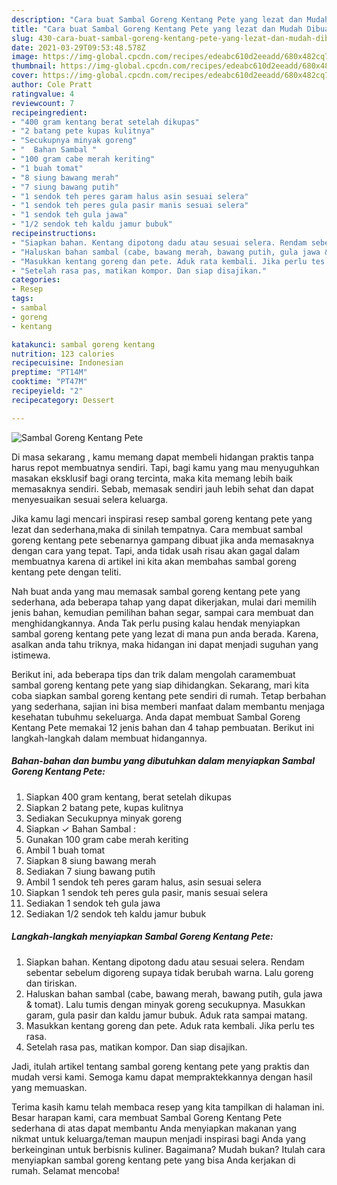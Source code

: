 ```yaml
---
description: "Cara buat Sambal Goreng Kentang Pete yang lezat dan Mudah Dibuat"
title: "Cara buat Sambal Goreng Kentang Pete yang lezat dan Mudah Dibuat"
slug: 430-cara-buat-sambal-goreng-kentang-pete-yang-lezat-dan-mudah-dibuat
date: 2021-03-29T09:53:48.578Z
image: https://img-global.cpcdn.com/recipes/edeabc610d2eeadd/680x482cq70/sambal-goreng-kentang-pete-foto-resep-utama.jpg
thumbnail: https://img-global.cpcdn.com/recipes/edeabc610d2eeadd/680x482cq70/sambal-goreng-kentang-pete-foto-resep-utama.jpg
cover: https://img-global.cpcdn.com/recipes/edeabc610d2eeadd/680x482cq70/sambal-goreng-kentang-pete-foto-resep-utama.jpg
author: Cole Pratt
ratingvalue: 4
reviewcount: 7
recipeingredient:
- "400 gram kentang berat setelah dikupas"
- "2 batang pete kupas kulitnya"
- "Secukupnya minyak goreng"
- "  Bahan Sambal "
- "100 gram cabe merah keriting"
- "1 buah tomat"
- "8 siung bawang merah"
- "7 siung bawang putih"
- "1 sendok teh peres garam halus asin sesuai selera"
- "1 sendok teh peres gula pasir manis sesuai selera"
- "1 sendok teh gula jawa"
- "1/2 sendok teh kaldu jamur bubuk"
recipeinstructions:
- "Siapkan bahan. Kentang dipotong dadu atau sesuai selera. Rendam sebentar sebelum digoreng supaya tidak berubah warna. Lalu goreng dan tiriskan."
- "Haluskan bahan sambal (cabe, bawang merah, bawang putih, gula jawa &amp; tomat). Lalu tumis dengan minyak goreng secukupnya. Masukkan garam, gula pasir dan kaldu jamur bubuk. Aduk rata sampai matang."
- "Masukkan kentang goreng dan pete. Aduk rata kembali. Jika perlu tes rasa."
- "Setelah rasa pas, matikan kompor. Dan siap disajikan."
categories:
- Resep
tags:
- sambal
- goreng
- kentang

katakunci: sambal goreng kentang 
nutrition: 123 calories
recipecuisine: Indonesian
preptime: "PT14M"
cooktime: "PT47M"
recipeyield: "2"
recipecategory: Dessert

---
```



![Sambal Goreng Kentang Pete](https://img-global.cpcdn.com/recipes/edeabc610d2eeadd/680x482cq70/sambal-goreng-kentang-pete-foto-resep-utama.jpg)

Di masa  sekarang , kamu memang dapat membeli hidangan praktis tanpa harus repot membuatnya sendiri. Tapi, bagi kamu yang mau menyuguhkan masakan eksklusif bagi orang tercinta, maka kita memang lebih baik memasaknya sendiri. Sebab, memasak sendiri jauh lebih sehat dan dapat menyesuaikan sesuai selera keluarga.

Jika kamu lagi mencari inspirasi resep sambal goreng kentang pete yang lezat dan sederhana,maka di sinilah tempatnya. Cara membuat sambal goreng kentang pete  sebenarnya gampang dibuat jika anda memasaknya dengan cara yang tepat. Tapi, anda tidak usah risau akan gagal dalam membuatnya 
karena di artikel ini kita akan membahas sambal goreng kentang pete dengan teliti.  



Nah buat anda yang mau memasak sambal goreng kentang pete yang sederhana, ada beberapa tahap yang dapat dikerjakan, mulai dari memilih jenis bahan, kemudian pemilihan bahan segar, sampai cara membuat dan menghidangkannya. Anda Tak perlu pusing kalau hendak menyiapkan sambal goreng kentang pete yang lezat di mana pun anda berada. Karena, asalkan anda  tahu triknya, maka hidangan ini dapat menjadi suguhan yang istimewa.

Berikut ini, ada beberapa tips dan trik dalam mengolah caramembuat sambal goreng kentang pete yang siap dihidangkan. Sekarang, mari kita coba siapkan sambal goreng kentang pete sendiri di rumah. Tetap berbahan yang sederhana, sajian ini bisa memberi manfaat dalam membantu menjaga kesehatan tubuhmu sekeluarga. Anda dapat membuat Sambal Goreng Kentang Pete memakai 12 jenis bahan dan 4 tahap pembuatan. Berikut ini langkah-langkah dalam membuat hidangannya.

<!--inarticleads1-->

##### Bahan-bahan dan bumbu yang dibutuhkan dalam menyiapkan Sambal Goreng Kentang Pete:

1. Siapkan 400 gram kentang, berat setelah dikupas
1. Siapkan 2 batang pete, kupas kulitnya
1. Sediakan Secukupnya minyak goreng
1. Siapkan  ✓ Bahan Sambal :
1. Gunakan 100 gram cabe merah keriting
1. Ambil 1 buah tomat
1. Siapkan 8 siung bawang merah
1. Sediakan 7 siung bawang putih
1. Ambil 1 sendok teh peres garam halus, asin sesuai selera
1. Siapkan 1 sendok teh peres gula pasir, manis sesuai selera
1. Sediakan 1 sendok teh gula jawa
1. Sediakan 1/2 sendok teh kaldu jamur bubuk




<!--inarticleads2-->

##### Langkah-langkah menyiapkan Sambal Goreng Kentang Pete:

1. Siapkan bahan. Kentang dipotong dadu atau sesuai selera. Rendam sebentar sebelum digoreng supaya tidak berubah warna. Lalu goreng dan tiriskan.
1. Haluskan bahan sambal (cabe, bawang merah, bawang putih, gula jawa &amp; tomat). Lalu tumis dengan minyak goreng secukupnya. Masukkan garam, gula pasir dan kaldu jamur bubuk. Aduk rata sampai matang.
1. Masukkan kentang goreng dan pete. Aduk rata kembali. Jika perlu tes rasa.
1. Setelah rasa pas, matikan kompor. Dan siap disajikan.




Jadi, itulah artikel tentang  sambal goreng kentang pete  yang praktis dan mudah versi kami. Semoga kamu dapat mempraktekkannya dengan hasil yang memuaskan. 

Terima kasih kamu telah membaca resep yang kita tampilkan di halaman ini. Besar harapan kami, cara membuat  Sambal Goreng Kentang Pete sederhana di atas dapat membantu Anda menyiapkan makanan yang nikmat untuk keluarga/teman maupun menjadi inspirasi bagi Anda yang berkeinginan untuk berbisnis kuliner. Bagaimana? Mudah bukan? Itulah cara menyiapkan sambal goreng kentang pete yang bisa Anda kerjakan di rumah. Selamat mencoba!


